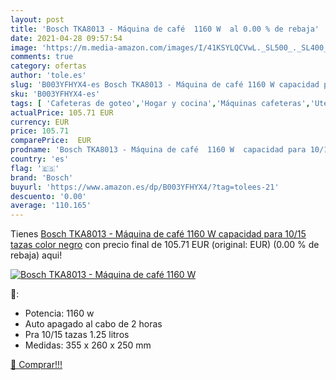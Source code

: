 ```yaml
---
layout: post
title: 'Bosch TKA8013 - Máquina de café  1160 W  al 0.00 % de rebaja'
date: 2021-04-28 09:57:54
image: 'https://m.media-amazon.com/images/I/41KSYLQCVwL._SL500_._SL400_.jpg'
comments: true
category: ofertas
author: 'tole.es'
slug: 'B003YFHYX4-es Bosch TKA8013 - Máquina de café 1160 W capacidad para...'
sku: 'B003YFHYX4-es'
tags: [ 'Cafeteras de goteo','Hogar y cocina','Máquinas cafeteras','Utensilios para café y té','bosch','café', ]
actualPrice: 105.71 EUR
currency: EUR
price: 105.71
comparePrice:  EUR
prodname: 'Bosch TKA8013 - Máquina de café  1160 W  capacidad para 10/15 tazas  color negro'
country: 'es'
flag: '🇪🇸'
brand: 'Bosch'
buyurl: 'https://www.amazon.es/dp/B003YFHYX4/?tag=tolees-21'
descuento: '0.00'
average: '110.165'
---
```


Tienes [Bosch TKA8013 - Máquina de café  1160 W  capacidad para 10/15 tazas  color negro](https://www.amazon.es/dp/B003YFHYX4/?tag=tolees-21) con precio final de  105.71 EUR (original:  EUR) (0.00 %  de rebaja) aqui!

[![Bosch TKA8013 - Máquina de café  1160 W ](https://m.media-amazon.com/images/I/41KSYLQCVwL._SL500_._SL400_.jpg)](https://www.amazon.es/dp/B003YFHYX4/?tag=tolees-21)

🔎:

- Potencia: 1160 w
- Auto apagado al cabo de 2 horas
- Pra 10/15 tazas 1.25 litros
- Medidas: 355 x 260 x 250 mm

[🛒 Comprar!!!](https://www.amazon.es/dp/B003YFHYX4/?tag=tolees-21)
